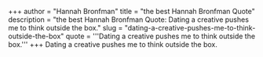 +++
author = "Hannah Bronfman"
title = "the best Hannah Bronfman Quote"
description = "the best Hannah Bronfman Quote: Dating a creative pushes me to think outside the box."
slug = "dating-a-creative-pushes-me-to-think-outside-the-box"
quote = '''Dating a creative pushes me to think outside the box.'''
+++
Dating a creative pushes me to think outside the box.
